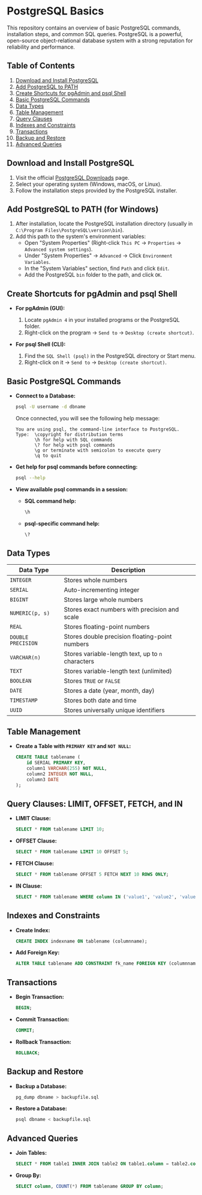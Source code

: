 # PostgreSQL Basics

This repository contains an overview of basic PostgreSQL commands, installation steps, and common SQL queries. PostgreSQL is a powerful, open-source object-relational database system with a strong reputation for reliability and performance.

## Table of Contents

1. [Download and Install PostgreSQL](#download-and-install-postgresql)
2. [Add PostgreSQL to PATH](#add-postgresql-to-path)
3. [Create Shortcuts for pgAdmin and psql Shell](#create-shortcuts-for-pgadmin-and-psql-shell)
4. [Basic PostgreSQL Commands](#basic-postgresql-commands)
5. [Data Types](#data-types)
6. [Table Management](#table-management)
7. [Query Clauses](#query-clauses-limit-offset-fetch-and-in)
8. [Indexes and Constraints](#indexes-and-constraints)
9. [Transactions](#transactions)
10. [Backup and Restore](#backup-and-restore)
11. [Advanced Queries](#advanced-queries)

## Download and Install PostgreSQL

1. Visit the official [PostgreSQL Downloads](https://www.postgresql.org/download/) page.
2. Select your operating system (Windows, macOS, or Linux).
3. Follow the installation steps provided by the PostgreSQL installer.

## Add PostgreSQL to PATH (for Windows)

1. After installation, locate the PostgreSQL installation directory (usually in `C:\Program Files\PostgreSQL\version\bin`).
2. Add this path to the system's environment variables:
   - Open "System Properties" (Right-click `This PC` → `Properties` → `Advanced system settings`).
   - Under "System Properties" → `Advanced` → Click `Environment Variables`.
   - In the "System Variables" section, find `Path` and click `Edit`.
   - Add the PostgreSQL `bin` folder to the path, and click `OK`.

## Create Shortcuts for pgAdmin and psql Shell

- **For pgAdmin (GUI):**
  1. Locate `pgAdmin 4` in your installed programs or the PostgreSQL folder.
  2. Right-click on the program → `Send to` → `Desktop (create shortcut)`.

- **For psql Shell (CLI):**
  1. Find the `SQL Shell (psql)` in the PostgreSQL directory or Start menu.
  2. Right-click on it → `Send to` → `Desktop (create shortcut)`.

## Basic PostgreSQL Commands

- **Connect to a Database:**
  ```bash
  psql -U username -d dbname
  ```

  Once connected, you will see the following help message:
  ```
  You are using psql, the command-line interface to PostgreSQL.
  Type:  \copyright for distribution terms
         \h for help with SQL commands
         \? for help with psql commands
         \g or terminate with semicolon to execute query
         \q to quit
  ```

- **Get help for psql commands before connecting:**
  ```bash
  psql --help
  ```

- **View available psql commands in a session:**
  - **SQL command help:**  
    ```sql
    \h
    ```
  - **psql-specific command help:**  
    ```sql
    \?
    ```

## Data Types

| Data Type         | Description                                          |
|-------------------|------------------------------------------------------|
| `INTEGER`         | Stores whole numbers                                 |
| `SERIAL`          | Auto-incrementing integer                            |
| `BIGINT`          | Stores large whole numbers                           |
| `NUMERIC(p, s)`   | Stores exact numbers with precision and scale         |
| `REAL`            | Stores floating-point numbers                        |
| `DOUBLE PRECISION`| Stores double precision floating-point numbers       |
| `VARCHAR(n)`      | Stores variable-length text, up to `n` characters     |
| `TEXT`            | Stores variable-length text (unlimited)              |
| `BOOLEAN`         | Stores `TRUE` or `FALSE`                             |
| `DATE`            | Stores a date (year, month, day)                     |
| `TIMESTAMP`       | Stores both date and time                            |
| `UUID`            | Stores universally unique identifiers                |

## Table Management

- **Create a Table with `PRIMARY KEY` and `NOT NULL`:**
  ```sql
  CREATE TABLE tablename (
      id SERIAL PRIMARY KEY,
      column1 VARCHAR(255) NOT NULL,
      column2 INTEGER NOT NULL,
      column3 DATE
  );
  ```

## Query Clauses: LIMIT, OFFSET, FETCH, and IN

- **LIMIT Clause:**
  ```sql
  SELECT * FROM tablename LIMIT 10;
  ```
- **OFFSET Clause:**
  ```sql
  SELECT * FROM tablename LIMIT 10 OFFSET 5;
  ```
- **FETCH Clause:**
  ```sql
  SELECT * FROM tablename OFFSET 5 FETCH NEXT 10 ROWS ONLY;
  ```
- **IN Clause:**
  ```sql
  SELECT * FROM tablename WHERE column IN ('value1', 'value2', 'value3');
  ```

## Indexes and Constraints

- **Create Index:**
  ```sql
  CREATE INDEX indexname ON tablename (columnname);
  ```

- **Add Foreign Key:**
  ```sql
  ALTER TABLE tablename ADD CONSTRAINT fk_name FOREIGN KEY (columnname) REFERENCES other_table (columnname);
  ```

## Transactions

- **Begin Transaction:**
  ```sql
  BEGIN;
  ```

- **Commit Transaction:**
  ```sql
  COMMIT;
  ```

- **Rollback Transaction:**
  ```sql
  ROLLBACK;
  ```

## Backup and Restore

- **Backup a Database:**
  ```bash
  pg_dump dbname > backupfile.sql
  ```

- **Restore a Database:**
  ```bash
  psql dbname < backupfile.sql
  ```

## Advanced Queries

- **Join Tables:**
  ```sql
  SELECT * FROM table1 INNER JOIN table2 ON table1.column = table2.column;
  ```

- **Group By:**
  ```sql
  SELECT column, COUNT(*) FROM tablename GROUP BY column;
  ```
